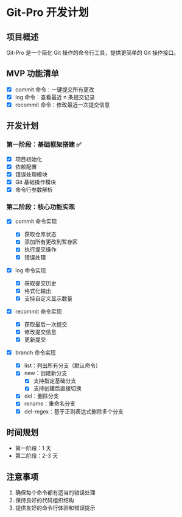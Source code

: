 # Git-Pro 开发计划

## 项目概述

Git-Pro 是一个简化 Git 操作的命令行工具，提供更简单的 Git 操作接口。

## MVP 功能清单

- [x] commit 命令：一键提交所有更改
- [x] log 命令：查看最近 n 条提交记录
- [x] recommit 命令：修改最近一次提交信息

## 开发计划

### 第一阶段：基础框架搭建 ✅

- [x] 项目初始化
- [x] 依赖配置
- [x] 错误处理模块
- [x] Git 基础操作模块
- [x] 命令行参数解析

### 第二阶段：核心功能实现

- [x] commit 命令实现

  - [x] 获取仓库状态
  - [x] 添加所有更改到暂存区
  - [x] 执行提交操作
  - [x] 错误处理

- [x] log 命令实现

  - [x] 获取提交历史
  - [x] 格式化输出
  - [x] 支持自定义显示数量

- [x] recommit 命令实现

  - [x] 获取最后一次提交
  - [x] 修改提交信息
  - [x] 更新提交

- [x] branch 命令实现

  - [x] list：列出所有分支（默认命令）
  - [x] new：创建新分支
    - [x] 支持指定基础分支
    - [x] 支持创建后直接切换
  - [x] del：删除分支
  - [x] rename：重命名分支
  - [x] del-regex：基于正则表达式删除多个分支

## 时间规划

- 第一阶段：1 天
- 第二阶段：2-3 天

## 注意事项

1. 确保每个命令都有适当的错误处理
2. 保持良好的代码组织结构
3. 提供友好的命令行体验和错误提示
